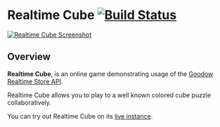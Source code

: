 # Realtime Cube [![Build Status](https://travis-ci.org/goodow/realtime-web-cube.svg?branch=master)](https://travis-ci.org/goodow/realtime-web-cube)

[![Realtime Cube Screenshot](https://github.com/googledrive/realtime-cube/raw/master/screenshot.png)](http://goodow.github.io/realtime-web-cube/)

## Overview

**Realtime Cube**, is an online game demonstrating usage of the [Goodow Realtime Store API](https://github.com/goodow/realtime-store/).

Realtime Cube allows you to play to a well known colored cube puzzle collaboratively.

You can try out Realtime Cube on its [live instance](http://goodow.github.io/realtime-web-cube/).